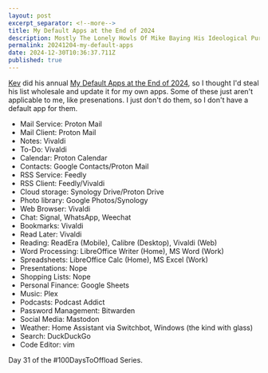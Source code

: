```yaml
---
layout: post
excerpt_separator: <!--more-->
title: My Default Apps at the End of 2024 
description: Mostly The Lonely Howls Of Mike Baying His Ideological Purity At The Moon
permalink: 20241204-my-default-apps
date: 2024-12-30T10:36:37.711Z
published: true
---
```


[Kev](https://fosstodon.org/@kev) did his annual [My Default Apps at the End of 2024](https://kevquirk.com/blog/my-default-apps-at-the-end-of-2024), so I thought I'd steal his list wholesale and update it for my own apps. Some of these just aren't applicable to me, like presenations. I just don't do them, so I don't have a default app for them.

* Mail Service: Proton Mail
* Mail Client: Proton Mail 
* Notes: Vivaldi 
* To-Do: Vivaldi  
* Calendar: Proton Calendar 
* Contacts: Google Contacts/Proton Mail
* RSS Service: Feedly 
* RSS Client: Feedly/Vivaldi 
* Cloud storage: Synology Drive/Proton Drive
* Photo library: Google Photos/Synology 
* Web Browser: Vivaldi
* Chat: Signal, WhatsApp, Weechat
* Bookmarks: Vivaldi 
* Read Later: Vivaldi 
* Reading: ReadEra (Mobile), Calibre (Desktop), Vivaldi (Web)
* Word Processing: LibreOffice Writer (Home), MS Word (Work)
* Spreadsheets: LibreOffice Calc (Home), MS Excel (Work)
* Presentations: Nope 
* Shopping Lists: Nope 
* Personal Finance: Google Sheets 
* Music: Plex 
* Podcasts: Podcast Addict 
* Password Management: Bitwarden
* Social Media: Mastodon
* Weather: Home Assistant via Switchbot, Windows (the kind with glass) 
* Search: DuckDuckGo
* Code Editor: vim 

Day 31 of the #100DaysToOffload Series.
